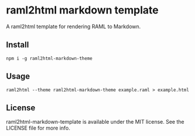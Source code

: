 # raml2html markdown template

A raml2html template for rendering RAML to Markdown.

## Install
```
npm i -g raml2html-markdown-theme
```

## Usage
```
raml2html --theme raml2html-markdown-theme example.raml > example.html
```

## License
raml2html-markdown-template is available under the MIT license. See the LICENSE file for more info.
